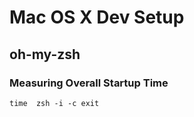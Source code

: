 # Mac OS X Dev Setup


## oh-my-zsh

### Measuring Overall Startup Time

````
time  zsh -i -c exit
````
